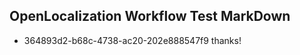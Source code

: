 ## OpenLocalization Workflow Test MarkDown
* 364893d2-b68c-4738-ac20-202e888547f9 
thanks!<!--HONumber=Mar16_HO2-->
